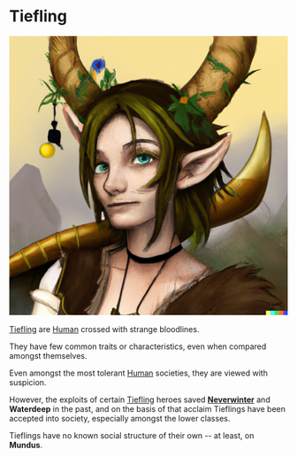 # Tiefling

![Tiefling](images/tiefling.png)

[Tiefling] are [Human] crossed with strange bloodlines.

They have few common traits or characteristics, even when compared amongst themselves.

Even amongst the most tolerant [Human] societies, they are viewed with suspicion.

However, the exploits of certain [Tiefling] heroes saved **[Neverwinter]** and **Waterdeep** in the past, and on the basis
of that acclaim Tieflings have been accepted into society, especially amongst the lower classes.

Tieflings have no known social structure of their own -- at least, on **Mundus**.

[Tiefling]: https://www.dndbeyond.com/races/7-tiefling
[Human]: humans.md
[Neverwinter]: neverwinter.md